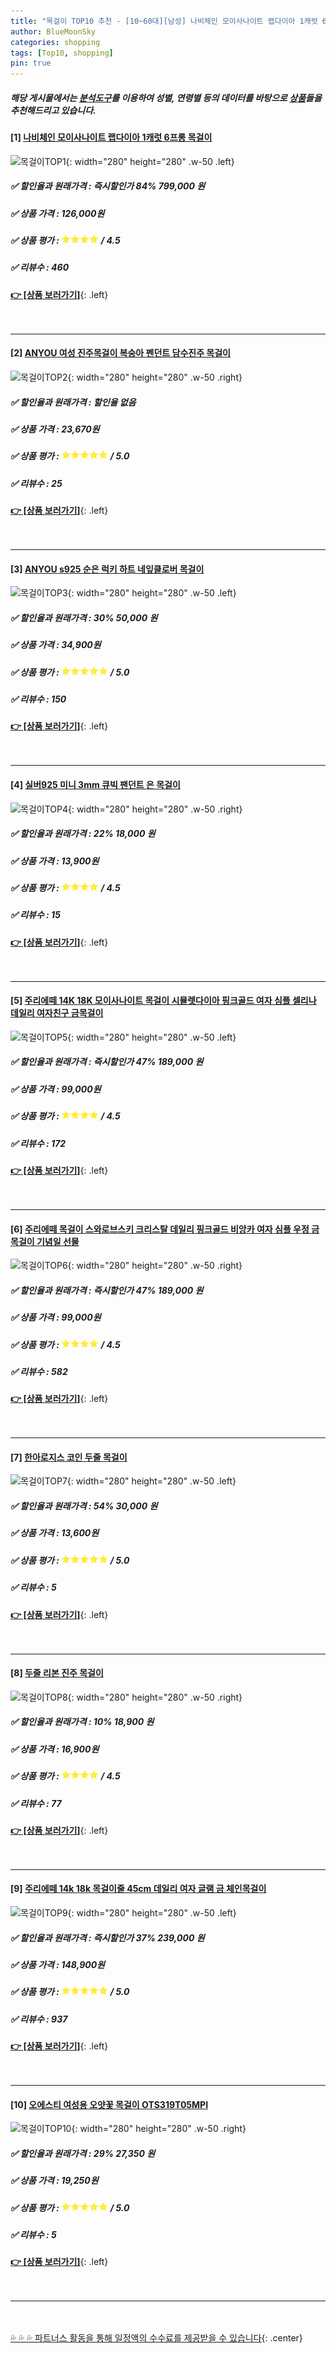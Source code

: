 ```yaml
---
title: "목걸이 TOP10 추천 - [10~60대][남성] 나비체인 모이사나이트 랩다이아 1캐럿 6프롱 목걸이"
author: BlueMoonSky
categories: shopping
tags: [Top10, shopping]
pin: true
---
```


##### 해당 게시물에서는 [**분석도구**](https://itemscout.io/)를 이용하여 **성별**, **연령별** 등의 데이터를 바탕으로 [**상품**](https://link.coupang.com/a/baae76)들을 추천해드리고 있습니다.

#### [1] [나비체인 모이사나이트 랩다이아 1캐럿 6프롱 목걸이](https://link.coupang.com/re/AFFSDP?lptag=AF5964186&subid=bluemoonsky6999&pageKey=6838361119&traceid=V0-153&itemId=16253752622&vendorItemId=86093647993)
![목걸이TOP1](https://thumbnail10.coupangcdn.com/thumbnails/remote/230x230ex/image/vendor_inventory/b9ec/7b1ee7c66fa13fb8ec4b1c05925130bc5b2b3714c1d832c86da322a32bd9.jpg){: width="280" height="280" .w-50 .left}
##### ✅ 할인율과 원래가격 : 즉시할인가 84%  799,000   원
##### ✅ 상품 가격 : 126,000원
##### ✅ 상품 평가 : <img class="star" width="15" alt="star" src="/assets/img/free-icon-star.png"><img class="star" width="15" alt="star" src="/assets/img/free-icon-star.png"><img class="star" width="15" alt="star" src="/assets/img/free-icon-star.png"><img class="star" width="15" alt="star" src="/assets/img/free-icon-star.png"> / 4.5
##### ✅ 리뷰수 : 460
[**👉  [상품 보러가기]**](https://link.coupang.com/re/AFFSDP?lptag=AF5964186&subid=bluemoonsky6999&pageKey=6838361119&traceid=V0-153&itemId=16253752622&vendorItemId=86093647993){: .left}
<br>
<br>
<br>

***

#### [2] [ANYOU 여성 진주목걸이 복숭아 펜던트 담수진주 목걸이](https://link.coupang.com/re/AFFSDP?lptag=AF5964186&subid=bluemoonsky6999&pageKey=7206129384&traceid=V0-153&itemId=18224642676&vendorItemId=87246561528)
![목걸이TOP2](https://thumbnail9.coupangcdn.com/thumbnails/remote/230x230ex/image/vendor_inventory/2c8c/1c81542abaa7b3e8e1e3cc84862f5a9678eb850ce030b4af66860e77ee55.jpg){: width="280" height="280" .w-50 .right}
##### ✅ 할인율과 원래가격 : 할인율 없음
##### ✅ 상품 가격 : 23,670원
##### ✅ 상품 평가 : <img class="star" width="15" alt="star" src="/assets/img/free-icon-star.png"><img class="star" width="15" alt="star" src="/assets/img/free-icon-star.png"><img class="star" width="15" alt="star" src="/assets/img/free-icon-star.png"><img class="star" width="15" alt="star" src="/assets/img/free-icon-star.png"><img class="star" width="15" alt="star" src="/assets/img/free-icon-star.png"> / 5.0
##### ✅ 리뷰수 : 25
[**👉  [상품 보러가기]**](https://link.coupang.com/re/AFFSDP?lptag=AF5964186&subid=bluemoonsky6999&pageKey=7206129384&traceid=V0-153&itemId=18224642676&vendorItemId=87246561528){: .left}
<br>
<br>
<br>

***

#### [3] [ANYOU s925 순은 럭키 하트 네잎클로버 목걸이](https://link.coupang.com/re/AFFSDP?lptag=AF5964186&subid=bluemoonsky6999&pageKey=6687888237&traceid=V0-153&itemId=15445056203&vendorItemId=86587614482)
![목걸이TOP3](https://thumbnail10.coupangcdn.com/thumbnails/remote/230x230ex/image/vendor_inventory/450a/f473f4557ef54fb860e5f7adccdb2ac0b8dc6ff070dfa7b20fbf7fa750e3.jpg){: width="280" height="280" .w-50 .left}
##### ✅ 할인율과 원래가격 : 30%  50,000   원
##### ✅ 상품 가격 : 34,900원
##### ✅ 상품 평가 : <img class="star" width="15" alt="star" src="/assets/img/free-icon-star.png"><img class="star" width="15" alt="star" src="/assets/img/free-icon-star.png"><img class="star" width="15" alt="star" src="/assets/img/free-icon-star.png"><img class="star" width="15" alt="star" src="/assets/img/free-icon-star.png"><img class="star" width="15" alt="star" src="/assets/img/free-icon-star.png"> / 5.0
##### ✅ 리뷰수 : 150
[**👉  [상품 보러가기]**](https://link.coupang.com/re/AFFSDP?lptag=AF5964186&subid=bluemoonsky6999&pageKey=6687888237&traceid=V0-153&itemId=15445056203&vendorItemId=86587614482){: .left}
<br>
<br>
<br>

***

#### [4] [실버925 미니 3mm 큐빅 팬던트 은 목걸이](https://link.coupang.com/re/AFFSDP?lptag=AF5964186&subid=bluemoonsky6999&pageKey=7372705635&traceid=V0-153&itemId=19022360420&vendorItemId=85510875180)
![목걸이TOP4](https://thumbnail7.coupangcdn.com/thumbnails/remote/230x230ex/image/vendor_inventory/a0c3/7203a29026ad3b3c5debdf1328ef3410f683ed6b2b350225e11e1cd15a3c.jpg){: width="280" height="280" .w-50 .right}
##### ✅ 할인율과 원래가격 : 22%  18,000   원
##### ✅ 상품 가격 : 13,900원
##### ✅ 상품 평가 : <img class="star" width="15" alt="star" src="/assets/img/free-icon-star.png"><img class="star" width="15" alt="star" src="/assets/img/free-icon-star.png"><img class="star" width="15" alt="star" src="/assets/img/free-icon-star.png"><img class="star" width="15" alt="star" src="/assets/img/free-icon-star.png"> / 4.5
##### ✅ 리뷰수 : 15
[**👉  [상품 보러가기]**](https://link.coupang.com/re/AFFSDP?lptag=AF5964186&subid=bluemoonsky6999&pageKey=7372705635&traceid=V0-153&itemId=19022360420&vendorItemId=85510875180){: .left}
<br>
<br>
<br>

***

#### [5] [주리에떼 14K 18K 모이사나이트 목걸이 시뮬렛다이아 핑크골드 여자 심플 셀리나 데일리 여자친구 금목걸이](https://link.coupang.com/re/AFFSDP?lptag=AF5964186&subid=bluemoonsky6999&pageKey=7390757796&traceid=V0-153&itemId=19107571694&vendorItemId=86534340889)
![목걸이TOP5](https://thumbnail6.coupangcdn.com/thumbnails/remote/230x230ex/image/vendor_inventory/b5af/e06503b9ef5dd7c6d6a6a565405cf35390dfb61f294299f296a39f2d0549.jpg){: width="280" height="280" .w-50 .left}
##### ✅ 할인율과 원래가격 : 즉시할인가 47%  189,000   원
##### ✅ 상품 가격 : 99,000원
##### ✅ 상품 평가 : <img class="star" width="15" alt="star" src="/assets/img/free-icon-star.png"><img class="star" width="15" alt="star" src="/assets/img/free-icon-star.png"><img class="star" width="15" alt="star" src="/assets/img/free-icon-star.png"><img class="star" width="15" alt="star" src="/assets/img/free-icon-star.png"> / 4.5
##### ✅ 리뷰수 : 172
[**👉  [상품 보러가기]**](https://link.coupang.com/re/AFFSDP?lptag=AF5964186&subid=bluemoonsky6999&pageKey=7390757796&traceid=V0-153&itemId=19107571694&vendorItemId=86534340889){: .left}
<br>
<br>
<br>

***

#### [6] [주리에떼 목걸이 스와로브스키 크리스탈 데일리 핑크골드 비앙카 여자 심플 우정 금목걸이 기념일 선물](https://link.coupang.com/re/AFFSDP?lptag=AF5964186&subid=bluemoonsky6999&pageKey=7101702448&traceid=V0-153&itemId=17728894365&vendorItemId=84893643033)
![목걸이TOP6](https://thumbnail8.coupangcdn.com/thumbnails/remote/230x230ex/image/vendor_inventory/71e4/dcbfdc87baf23b3286177c96c80bb866873d52a1c84466cac51ad0fe4227.jpg){: width="280" height="280" .w-50 .right}
##### ✅ 할인율과 원래가격 : 즉시할인가 47%  189,000   원
##### ✅ 상품 가격 : 99,000원
##### ✅ 상품 평가 : <img class="star" width="15" alt="star" src="/assets/img/free-icon-star.png"><img class="star" width="15" alt="star" src="/assets/img/free-icon-star.png"><img class="star" width="15" alt="star" src="/assets/img/free-icon-star.png"><img class="star" width="15" alt="star" src="/assets/img/free-icon-star.png"> / 4.5
##### ✅ 리뷰수 : 582
[**👉  [상품 보러가기]**](https://link.coupang.com/re/AFFSDP?lptag=AF5964186&subid=bluemoonsky6999&pageKey=7101702448&traceid=V0-153&itemId=17728894365&vendorItemId=84893643033){: .left}
<br>
<br>
<br>

***

#### [7] [한아로지스 코인 두줄 목걸이](https://link.coupang.com/re/AFFSDP?lptag=AF5964186&subid=bluemoonsky6999&pageKey=7580923701&traceid=V0-153&itemId=20011823494&vendorItemId=87108713915)
![목걸이TOP7](https://thumbnail8.coupangcdn.com/thumbnails/remote/230x230ex/image/vendor_inventory/e967/b821614b2915f538d67f6421039ce96b02952d623ffd34ee9b33b64e5f4a.jpg){: width="280" height="280" .w-50 .left}
##### ✅ 할인율과 원래가격 : 54%  30,000   원
##### ✅ 상품 가격 : 13,600원
##### ✅ 상품 평가 : <img class="star" width="15" alt="star" src="/assets/img/free-icon-star.png"><img class="star" width="15" alt="star" src="/assets/img/free-icon-star.png"><img class="star" width="15" alt="star" src="/assets/img/free-icon-star.png"><img class="star" width="15" alt="star" src="/assets/img/free-icon-star.png"><img class="star" width="15" alt="star" src="/assets/img/free-icon-star.png"> / 5.0
##### ✅ 리뷰수 : 5
[**👉  [상품 보러가기]**](https://link.coupang.com/re/AFFSDP?lptag=AF5964186&subid=bluemoonsky6999&pageKey=7580923701&traceid=V0-153&itemId=20011823494&vendorItemId=87108713915){: .left}
<br>
<br>
<br>

***

#### [8] [두줄 리본 진주 목걸이](https://link.coupang.com/re/AFFSDP?lptag=AF5964186&subid=bluemoonsky6999&pageKey=169596223&traceid=V0-153&itemId=485307785&vendorItemId=83261938877)
![목걸이TOP8](https://thumbnail7.coupangcdn.com/thumbnails/remote/230x230ex/image/vendor_inventory/7945/1814f7724a5bf260adc5d1c5702035ec463d2e8200788a7a6acd580a67aa.jpg){: width="280" height="280" .w-50 .right}
##### ✅ 할인율과 원래가격 : 10%  18,900   원
##### ✅ 상품 가격 : 16,900원
##### ✅ 상품 평가 : <img class="star" width="15" alt="star" src="/assets/img/free-icon-star.png"><img class="star" width="15" alt="star" src="/assets/img/free-icon-star.png"><img class="star" width="15" alt="star" src="/assets/img/free-icon-star.png"><img class="star" width="15" alt="star" src="/assets/img/free-icon-star.png"> / 4.5
##### ✅ 리뷰수 : 77
[**👉  [상품 보러가기]**](https://link.coupang.com/re/AFFSDP?lptag=AF5964186&subid=bluemoonsky6999&pageKey=169596223&traceid=V0-153&itemId=485307785&vendorItemId=83261938877){: .left}
<br>
<br>
<br>

***

#### [9] [주리에떼 14k 18k 목걸이줄 45cm 데일리 여자 글램 금 체인목걸이](https://link.coupang.com/re/AFFSDP?lptag=AF5964186&subid=bluemoonsky6999&pageKey=7248068303&traceid=V0-153&itemId=18431172820&vendorItemId=85548423724)
![목걸이TOP9](https://thumbnail8.coupangcdn.com/thumbnails/remote/230x230ex/image/vendor_inventory/4fb5/be57423d1bfd869b4bc2fdd760084c3264453cc4804dc8c5cd326e38228a.jpg){: width="280" height="280" .w-50 .left}
##### ✅ 할인율과 원래가격 : 즉시할인가 37%  239,000   원
##### ✅ 상품 가격 : 148,900원
##### ✅ 상품 평가 : <img class="star" width="15" alt="star" src="/assets/img/free-icon-star.png"><img class="star" width="15" alt="star" src="/assets/img/free-icon-star.png"><img class="star" width="15" alt="star" src="/assets/img/free-icon-star.png"><img class="star" width="15" alt="star" src="/assets/img/free-icon-star.png"><img class="star" width="15" alt="star" src="/assets/img/free-icon-star.png"> / 5.0
##### ✅ 리뷰수 : 937
[**👉  [상품 보러가기]**](https://link.coupang.com/re/AFFSDP?lptag=AF5964186&subid=bluemoonsky6999&pageKey=7248068303&traceid=V0-153&itemId=18431172820&vendorItemId=85548423724){: .left}
<br>
<br>
<br>

***

#### [10] [오에스티 여성용 오얏꽃 목걸이 OTS319T05MPI](https://link.coupang.com/re/AFFSDP?lptag=AF5964186&subid=bluemoonsky6999&pageKey=6939587482&traceid=V0-153&itemId=16822864393&vendorItemId=84002954286)
![목걸이TOP10](https://thumbnail6.coupangcdn.com/thumbnails/remote/230x230ex/image/retail/images/2022/11/22/15/7/b7eb3933-8a3a-415a-84d3-6a1bcc141e00.jpg){: width="280" height="280" .w-50 .right}
##### ✅ 할인율과 원래가격 : 29%  27,350   원
##### ✅ 상품 가격 : 19,250원
##### ✅ 상품 평가 : <img class="star" width="15" alt="star" src="/assets/img/free-icon-star.png"><img class="star" width="15" alt="star" src="/assets/img/free-icon-star.png"><img class="star" width="15" alt="star" src="/assets/img/free-icon-star.png"><img class="star" width="15" alt="star" src="/assets/img/free-icon-star.png"><img class="star" width="15" alt="star" src="/assets/img/free-icon-star.png"> / 5.0
##### ✅ 리뷰수 : 5
[**👉  [상품 보러가기]**](https://link.coupang.com/re/AFFSDP?lptag=AF5964186&subid=bluemoonsky6999&pageKey=6939587482&traceid=V0-153&itemId=16822864393&vendorItemId=84002954286){: .left}
<br>
<br>
<br>

***
<br><br>[💦 💦 💦 파트너스 활동을 통해 일정액의 수수료를 제공받을 수 있습니다](https://link.coupang.com/a/baae76){: .center}